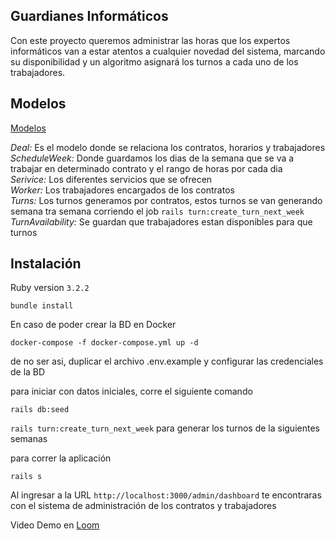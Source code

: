 ## Guardianes Informáticos

Con este proyecto queremos administrar las horas que los expertos informáticos van a estar atentos a cualquier novedad del sistema, marcando su disponibilidad y un algoritmo asignará los turnos a cada uno de los trabajadores.

## Modelos

[Modelos](https://miro.com/app/board/uXjVMZ6LvYo=/)

*Deal:*  Es el modelo donde se relaciona los contratos, horarios y trabajadores  
*ScheduleWeek:* Donde guardamos los dias de la semana que se va a trabajar en determinado contrato y el rango de horas por cada dia  
*Serivice:* Los diferentes servicios que se ofrecen  
*Worker:* Los trabajadores encargados de los contratos  
*Turns:* Los turnos generamos por contratos, estos turnos se van generando semana tra semana corriendo el job `rails turn:create_turn_next_week`  
*TurnAvailability:* Se guardan que trabajadores estan disponibles para que turnos  

## Instalación

Ruby version `3.2.2`

```
bundle install
```

En caso de poder crear la BD en Docker

```
docker-compose -f docker-compose.yml up -d
```

de no ser asi, duplicar el archivo .env.example y configurar las credenciales de la BD

para iniciar con datos iniciales, corre el siguiente comando

```
rails db:seed
```
`rails turn:create_turn_next_week` para generar los turnos de la siguientes semanas

para correr la aplicación
```
rails s
```

Al ingresar a la URL `http://localhost:3000/admin/dashboard` te encontraras con el sistema de administración de los contratos y trabajadores

Video Demo en [Loom](https://www.loom.com/share/729da571da484a57a7272887e5ec749a)
